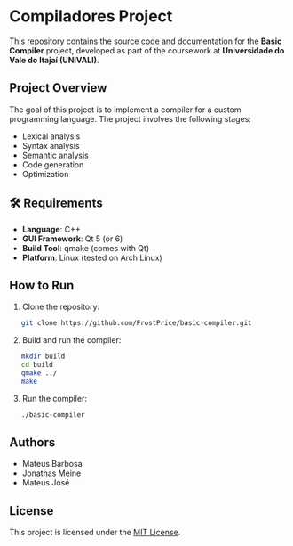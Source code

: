 # Compiladores Project

This repository contains the source code and documentation for the **Basic Compiler** project, developed as part of the coursework at **Universidade do Vale do Itajaí (UNIVALI)**.

## Project Overview

The goal of this project is to implement a compiler for a custom programming language. The project involves the following stages:

- Lexical analysis
- Syntax analysis
- Semantic analysis
- Code generation
- Optimization

## 🛠️ Requirements

- **Language**: C++
- **GUI Framework**: Qt 5 (or 6)
- **Build Tool**: qmake (comes with Qt)
- **Platform**: Linux (tested on Arch Linux)

## How to Run

1. Clone the repository:

```bash
   git clone https://github.com/FrostPrice/basic-compiler.git
```

2. Build and run the compiler:

```bash
   mkdir build
   cd build
   qmake ../
   make
```

3. Run the compiler:

```bash
   ./basic-compiler
```

## Authors

- Mateus Barbosa
- Jonathas Meine
- Mateus José

## License

This project is licensed under the [MIT License](LICENSE).
